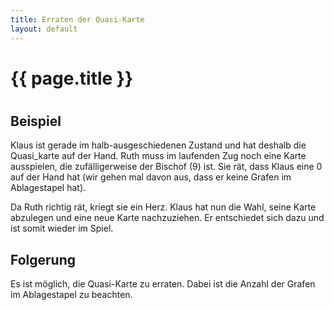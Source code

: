 ```yaml
---
title: Erraten der Quasi-Karte
layout: default
---
```

# {{ page.title }}
# 

## Beispiel

Klaus ist gerade im halb-ausgeschiedenen Zustand und hat deshalb die Quasi_karte
auf der Hand. Ruth muss im laufenden Zug noch eine Karte ausspielen, die
zufälligerweise der Bischof (9) ist. Sie rät, dass Klaus eine 0 auf der Hand hat
(wir gehen mal davon aus, dass er keine Grafen im Ablagestapel hat).

Da Ruth richtig rät, kriegt sie ein Herz. Klaus hat nun die Wahl, seine Karte
abzulegen und eine neue Karte nachzuziehen. Er entschiedet sich dazu und ist
somit wieder im Spiel.

## Folgerung

Es ist möglich, die Quasi-Karte zu erraten. Dabei ist die Anzahl der Grafen im
Ablagestapel zu beachten.

